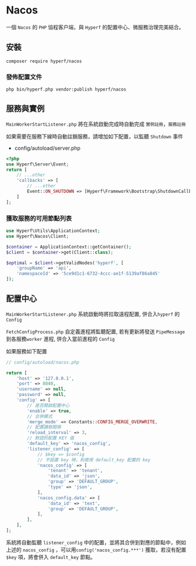 # Nacos

一個 `Nacos` 的 `PHP` 協程客户端，與 `Hyperf` 的配置中心、微服務治理完美結合。

## 安裝

```shell
composer require hyperf/nacos
```

### 發佈配置文件

```shell
php bin/hyperf.php vendor:publish hyperf/nacos
```

## 服務與實例

`MainWorkerStartListener.php` 將在系統啟動完成時自動完成 `實例註冊`，`服務註冊`

如果需要在服務下線時自動註銷服務，請增加如下配置，以監聽 `Shutdown` 事件

- config/autoload/server.php

```php
<?php
use Hyperf\Server\Event;
return [
    // ...other
    'callbacks' => [
        // ...other
        Event::ON_SHUTDOWN => [Hyperf\Framework\Bootstrap\ShutdownCallback::class, 'onShutdown']
    ]
];
```

### 獲取服務的可用節點列表

```php
use Hyperf\Utils\ApplicationContext;
use Hyperf\Nacos\Client;

$container = ApplicationContext::getContainer();
$client = $container->get(Client::class);

$optimal = $client->getValidNodes('hyperf', [
    'groupName' => 'api',
    'namespaceId' => '5ce9d1c1-6732-4ccc-ae1f-5139af86a845'
]);

```

## 配置中心

`MainWorkerStartListener.php` 系統啟動時將拉取遠程配置, 併合入`hyperf` 的 `Config`

`FetchConfigProcess.php` 自定義進程將監聽配置, 若有更新將發送 `PipeMessage` 到各服務`worker` 進程, 併合入當前進程的 `Config`

如果服務如下配置

```php
// config/autoload/nacos.php

return [
    'host' => '127.0.0.1',
    'port' => 8848,
    'username' => null,
    'password' => null,
    'config' => [
        // 是否開啟配置中心
        'enable' => true,
        // 合併模式
        'merge_mode' => Constants::CONFIG_MERGE_OVERWRITE,
        // 配置讀取間隔
        'reload_interval' => 3,
        // 默認的配置 KEY 值
        'default_key' => 'nacos_config',
        'listener_config' => [
            // $key => $config
            // 不設置 key 時，則使用 default_key 配置的 key
            'nacos_config' => [
                'tenant' => 'tenant',
                'data_id' => 'json',
                'group' => 'DEFAULT_GROUP',
                'type' => 'json',
            ],
            'nacos_config.data' => [
                'data_id' => 'text',
                'group' => 'DEFAULT_GROUP',
            ],
        ],
    ],
];
```

系統將自動監聽 `listener_config` 中的配置，並將其合併到對應的節點中，例如上述的 `nacos_config` ，可以用`config('nacos_config.***')`
獲取，若沒有配置 `$key` 項，將會併入 `default_key` 節點。
